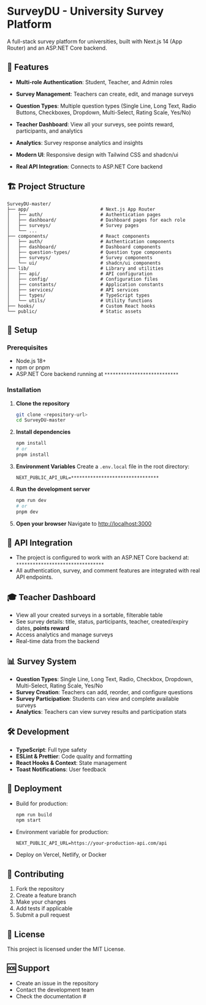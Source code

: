 # SurveyDU - University Survey Platform

A full-stack survey platform for universities, built with Next.js 14 (App Router) and an ASP.NET Core backend.

## 🚀 Features

- **Multi-role Authentication**: Student, Teacher, and Admin roles
- **Survey Management**: Teachers can create, edit, and manage surveys
- **Question Types**: Multiple question types (Single Line, Long Text, Radio Buttons, Checkboxes, Dropdown, Multi-Select, Rating Scale, Yes/No)
- **Teacher Dashboard**: View all your surveys, see points reward, participants, and analytics

- **Analytics**: Survey response analytics and insights
- **Modern UI**: Responsive design with Tailwind CSS and shadcn/ui
- **Real API Integration**: Connects to ASP.NET Core backend

## 🏗️ Project Structure

```
SurveyDU-master/
├── app/                          # Next.js App Router
│   ├── auth/                     # Authentication pages
│   ├── dashboard/                # Dashboard pages for each role
│   ├── surveys/                  # Survey pages
│   └── ...
├── components/                   # React components
│   ├── auth/                     # Authentication components
│   ├── dashboard/                # Dashboard components
│   ├── question-types/           # Question type components
│   ├── surveys/                  # Survey components
│   └── ui/                       # shadcn/ui components
├── lib/                          # Library and utilities
│   ├── api/                      # API configuration
│   ├── config/                   # Configuration files
│   ├── constants/                # Application constants
│   ├── services/                 # API services
│   ├── types/                    # TypeScript types
│   └── utils/                    # Utility functions
├── hooks/                        # Custom React hooks
└── public/                       # Static assets
```

## 🔧 Setup

### Prerequisites
- Node.js 18+
- npm or pnpm
- ASP.NET Core backend running at `***************************`

### Installation

1. **Clone the repository**
   ```bash
   git clone <repository-url>
   cd SurveyDU-master
   ```
2. **Install dependencies**
   ```bash
   npm install
   # or
   pnpm install
   ```
3. **Environment Variables**
   Create a `.env.local` file in the root directory:
   ```env
   NEXT_PUBLIC_API_URL=********************************
   ```
4. **Run the development server**
   ```bash
   npm run dev
   # or
   pnpm dev
   ```
5. **Open your browser**
   Navigate to [http://localhost:3000](http://localhost:3000)

## 🔌 API Integration

- The project is configured to work with an ASP.NET Core backend at:
  `********************************`
- All authentication, survey, and comment features are integrated with real API endpoints.

## 🎓 Teacher Dashboard

- View all your created surveys in a sortable, filterable table
- See survey details: title, status, participants, teacher, created/expiry dates, **points reward**
- Access analytics and manage surveys
- Real-time data from the backend

## 📊 Survey System

- **Question Types**: Single Line, Long Text, Radio, Checkbox, Dropdown, Multi-Select, Rating Scale, Yes/No
- **Survey Creation**: Teachers can add, reorder, and configure questions
- **Survey Participation**: Students can view and complete available surveys
- **Analytics**: Teachers can view survey results and participation stats



## 🛠️ Development

- **TypeScript**: Full type safety
- **ESLint & Prettier**: Code quality and formatting
- **React Hooks & Context**: State management
- **Toast Notifications**: User feedback

## 🚀 Deployment

- Build for production:
  ```bash
  npm run build
  npm start
  ```
- Environment variable for production:
  ```env
  NEXT_PUBLIC_API_URL=https://your-production-api.com/api
  ```
- Deploy on Vercel, Netlify, or Docker

## 🤝 Contributing

1. Fork the repository
2. Create a feature branch
3. Make your changes
4. Add tests if applicable
5. Submit a pull request

## 📝 License

This project is licensed under the MIT License.

## 🆘 Support

- Create an issue in the repository
- Contact the development team
- Check the documentation #